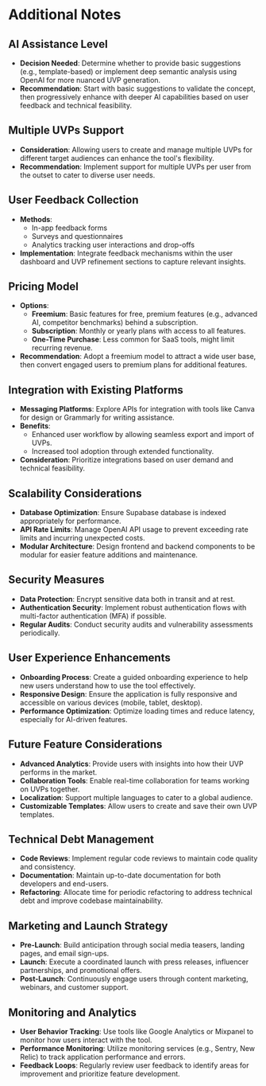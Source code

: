 # Additional Notes

## AI Assistance Level

- **Decision Needed**: Determine whether to provide basic suggestions (e.g., template-based) or implement deep semantic analysis using OpenAI for more nuanced UVP generation.
- **Recommendation**: Start with basic suggestions to validate the concept, then progressively enhance with deeper AI capabilities based on user feedback and technical feasibility.

## Multiple UVPs Support

- **Consideration**: Allowing users to create and manage multiple UVPs for different target audiences can enhance the tool's flexibility.
- **Recommendation**: Implement support for multiple UVPs per user from the outset to cater to diverse user needs.

## User Feedback Collection

- **Methods**:
  - In-app feedback forms
  - Surveys and questionnaires
  - Analytics tracking user interactions and drop-offs
- **Implementation**: Integrate feedback mechanisms within the user dashboard and UVP refinement sections to capture relevant insights.

## Pricing Model

- **Options**:
  - **Freemium**: Basic features for free, premium features (e.g., advanced AI, competitor benchmarks) behind a subscription.
  - **Subscription**: Monthly or yearly plans with access to all features.
  - **One-Time Purchase**: Less common for SaaS tools, might limit recurring revenue.
- **Recommendation**: Adopt a freemium model to attract a wide user base, then convert engaged users to premium plans for additional features.

## Integration with Existing Platforms

- **Messaging Platforms**: Explore APIs for integration with tools like Canva for design or Grammarly for writing assistance.
- **Benefits**:
  - Enhanced user workflow by allowing seamless export and import of UVPs.
  - Increased tool adoption through extended functionality.
- **Consideration**: Prioritize integrations based on user demand and technical feasibility.

## Scalability Considerations

- **Database Optimization**: Ensure Supabase database is indexed appropriately for performance.
- **API Rate Limits**: Manage OpenAI API usage to prevent exceeding rate limits and incurring unexpected costs.
- **Modular Architecture**: Design frontend and backend components to be modular for easier feature additions and maintenance.

## Security Measures

- **Data Protection**: Encrypt sensitive data both in transit and at rest.
- **Authentication Security**: Implement robust authentication flows with multi-factor authentication (MFA) if possible.
- **Regular Audits**: Conduct security audits and vulnerability assessments periodically.

## User Experience Enhancements

- **Onboarding Process**: Create a guided onboarding experience to help new users understand how to use the tool effectively.
- **Responsive Design**: Ensure the application is fully responsive and accessible on various devices (mobile, tablet, desktop).
- **Performance Optimization**: Optimize loading times and reduce latency, especially for AI-driven features.

## Future Feature Considerations

- **Advanced Analytics**: Provide users with insights into how their UVP performs in the market.
- **Collaboration Tools**: Enable real-time collaboration for teams working on UVPs together.
- **Localization**: Support multiple languages to cater to a global audience.
- **Customizable Templates**: Allow users to create and save their own UVP templates.

## Technical Debt Management

- **Code Reviews**: Implement regular code reviews to maintain code quality and consistency.
- **Documentation**: Maintain up-to-date documentation for both developers and end-users.
- **Refactoring**: Allocate time for periodic refactoring to address technical debt and improve codebase maintainability.

## Marketing and Launch Strategy

- **Pre-Launch**: Build anticipation through social media teasers, landing pages, and email sign-ups.
- **Launch**: Execute a coordinated launch with press releases, influencer partnerships, and promotional offers.
- **Post-Launch**: Continuously engage users through content marketing, webinars, and customer support.

## Monitoring and Analytics

- **User Behavior Tracking**: Use tools like Google Analytics or Mixpanel to monitor how users interact with the tool.
- **Performance Monitoring**: Utilize monitoring services (e.g., Sentry, New Relic) to track application performance and errors.
- **Feedback Loops**: Regularly review user feedback to identify areas for improvement and prioritize feature development.


